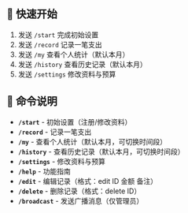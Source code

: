 ## 🚀 快速开始

1. 发送 `/start` 完成初始设置
2. 发送 `/record` 记录一笔支出
3. 发送 `/my` 查看个人统计（默认本月）
4. 发送 `/history` 查看历史记录（默认本月）
5. 发送 `/settings` 修改资料与预算

## 🔧 命令说明

- **`/start`** - 初始设置（注册/修改资料）
- **`/record`** - 记录一笔支出
- **`/my`** - 查看个人统计（默认本月，可切换时间段）
- **`/history`** - 查看历史记录（默认本月，可切换时间段）
- **`/settings`** - 修改资料与预算
- **`/help`** - 功能指南
- **`/edit`** - 编辑记录（格式：edit ID 金额 备注）
- **`/delete`** - 删除记录（格式：delete ID）
- **`/broadcast`** - 发送广播消息（仅管理员）

